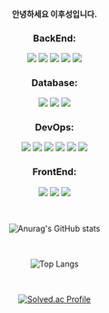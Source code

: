 <h4 align="center">안녕하세요 이후성입니다.</h4>

<h3 align="center">BackEnd:</h3>
<p align="center">
    <span><img src="https://img.shields.io/badge/java-007396?style=for-the-badge&logo=OpenJDK&logoColor=white"></span>
    <span><img src="https://img.shields.io/badge/Spring-6DB33F?style=for-the-badge&logo=Spring&logoColor=white"></span>
    <span><img src="https://img.shields.io/badge/Hibernate-59666C?style=for-the-badge&logo=Hibernate&logoColor=white"></span>
    <span><img src="https://img.shields.io/badge/JUnit5-25A162?style=for-the-badge&logo=JUnit5&logoColor=white"></span>
    <span><img src="https://img.shields.io/badge/QueryDSL-000000?style=for-the-badge&logo=QueryDSL&logoColor=white"></span>

</p>

<h3 align="center">Database:</h3>
<p align="center">
    <span><img src="https://img.shields.io/badge/MySQL-4479A1?style=for-the-badge&logo=MySQL&logoColor=white"></span>
    <span><img src="https://img.shields.io/badge/MariaDB-003545?style=for-the-badge&logo=mariadb&logoColor=white"></span>
    <span><img src="https://img.shields.io/badge/Redis-DC382D?style=for-the-badge&logo=Redis&logoColor=white"></span>
</p>

<h3 align="center">DevOps:</h3>
<p align="center">
    <span><img src="https://img.shields.io/badge/AWS-%23FF9900.svg?style=for-the-badge&logo=amazon-aws&logoColor=white"></span>
    <span><img src="https://img.shields.io/badge/docker-%230db7ed.svg?style=for-the-badge&logo=docker&logoColor=white"></span>
    <span><img src="https://img.shields.io/badge/grafana-%23F46800.svg?style=for-the-badge&logo=grafana&logoColor=white"></span>
    <span><img src="https://img.shields.io/badge/Prometheus-E6522C?style=for-the-badge&logo=Prometheus&logoColor=white"></span>
    <span><img src="https://img.shields.io/badge/GitHub Actions-2088FF?style=for-the-badge&logo=GitHub Actions&logoColor=white"></span>
    <span><img src="https://img.shields.io/badge/nginx-%23009639.svg?style=for-the-badge&logo=nginx&logoColor=white"></span>
</p>

<h3 align="center">FrontEnd:</h3>
<p align="center">
    <span><img src="https://img.shields.io/badge/HTML5-E34F26?style=for-the-badge&logo=HTML5&logoColor=white"></span>
    <span><img src="https://img.shields.io/badge/CSS3-1572B6?style=for-the-badge&logo=CSS3&logoColor=white"></span>
    <span><img src="https://img.shields.io/badge/Thymeleaf-005F0F?style=for-the-badge&logo=Thymeleaf&logoColor=white"></span>
</p>
<br>
<p align="center">
    <img src="https://github-readme-stats.vercel.app/api?username=LeeHusung&show_icons=true&theme=radical" alt="Anurag's GitHub stats">
</p>
<br>
<p align="center">
    <img src="https://github-readme-stats.vercel.app/api/top-langs/?username=LeeHusung&layout=compact" alt="Top Langs">
</p>
<br>
<p align="center">
    <a href="https://solved.ac/mn04082">
        <img src="http://mazassumnida.wtf/api/generate_badge?boj=mn04082" alt="Solved.ac Profile">
    </a>
</p>
